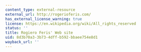 ```yaml
---
content_type: external-resource
external_url: http://rogerioferis.com/
has_external_license_warning: true
license: https://en.wikipedia.org/wiki/All_rights_reserved
status: ''
title: Rogiero Feris' Web site
uid: 8d3b70a3-3b73-4dff-b592-bbaee754e8d1
wayback_url: ''
---
```

